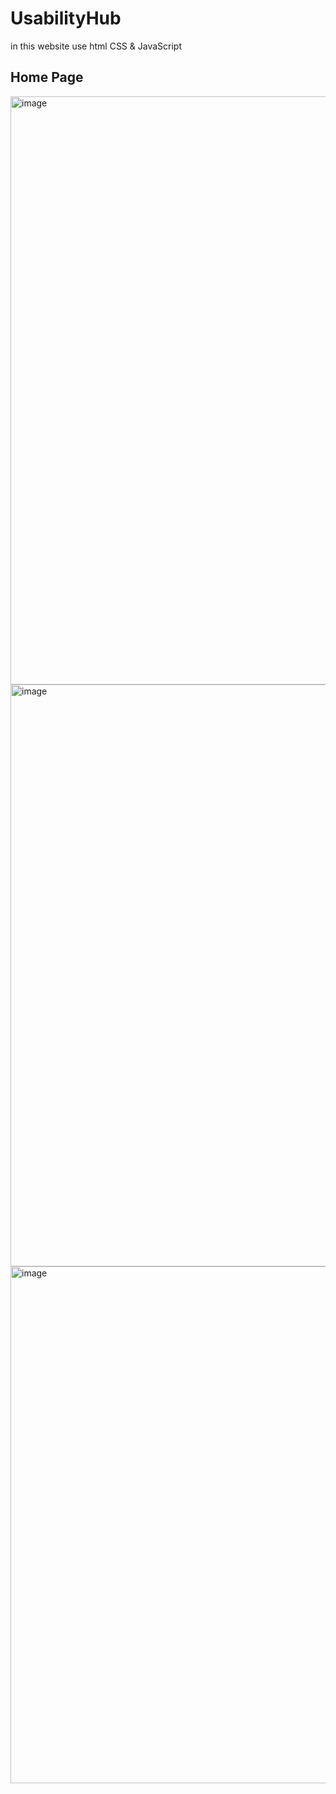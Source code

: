 # UsabilityHub
in this website use html CSS &amp; JavaScript

## Home Page

<img width="941" alt="image" src="https://user-images.githubusercontent.com/88477312/218045618-be62fdd9-b514-4ed0-ab05-10d353c3f067.png">



<img width="931" alt="image" src="https://user-images.githubusercontent.com/88477312/218046701-bd3fc693-8716-4de1-972b-b0b37a5b5c01.png">


<img width="827" alt="image" src="https://user-images.githubusercontent.com/88477312/218046908-e955def2-66c9-4610-8859-3756536c0e9d.png">



